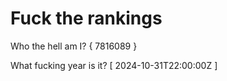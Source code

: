# Fuck the rankings

Who the hell am I?
{ 7816089 }

What fucking year is it?
[ 2024-10-31T22:00:00Z ]
